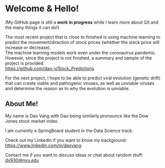 # Welcome & Hello!

(My GitHub page is still a **work in progress** while I learn more about Git and the many things it can do!)

The most recent project that is close to finished is using machine learning to predict the movement/direction of stock prices (whether the stock price will increase or decrease). <br>
The machine learning models work even under the coronavirus pandemic. However, since the project is not finished, a summary and sample of the project is provided: <br>
https://github.com/dao-v/Stock_Predictions


For the next project, I hope to be able to predict viral evolution (genetic drift) that can create viable and pathogenic viruses, as well as unviable viruses and determine the reason as to why the evolution is unviable.


## About Me!

My name is Dao Vang with Dao being similarly pronounce like the Dow Jones stock market index.

I am currently a SpringBoard student in the Data Science track.

Check out my LinkedIn if you want to know my background:
https://www.linkedin.com/in/daovang

Contact me if you want to discuss ideas or chat about random stuff:
dv930@nyu.edu

